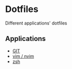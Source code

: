 # Dotfiles

Different applications' dotfiles

## Applications

- [GIT](git/git.md)
- [vim / nvim](vim/nvim.md)
- [zsh](zsh/zsh.md)
